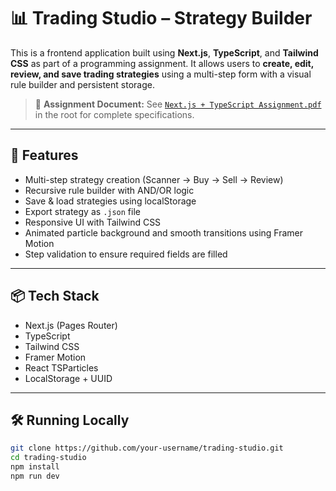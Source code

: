 # 📊 Trading Studio – Strategy Builder

This is a frontend application built using **Next.js**, **TypeScript**, and **Tailwind CSS** as part of a programming assignment. It allows users to **create, edit, review, and save trading strategies** using a multi-step form with a visual rule builder and persistent storage.

> 🔗 **Assignment Document:** See [`Next.js + TypeScript Assignment.pdf`](./Next.js%20+%20TypeScript%20Assignment.pdf) in the root for complete specifications.

---

## 🚀 Features

- Multi-step strategy creation (Scanner → Buy → Sell → Review)
- Recursive rule builder with AND/OR logic
- Save & load strategies using localStorage
- Export strategy as `.json` file
- Responsive UI with Tailwind CSS
- Animated particle background and smooth transitions using Framer Motion
- Step validation to ensure required fields are filled

---

## 📦 Tech Stack

- Next.js (Pages Router)
- TypeScript
- Tailwind CSS
- Framer Motion
- React TSParticles
- LocalStorage + UUID

---

## 🛠️ Running Locally

```bash
git clone https://github.com/your-username/trading-studio.git
cd trading-studio
npm install
npm run dev
